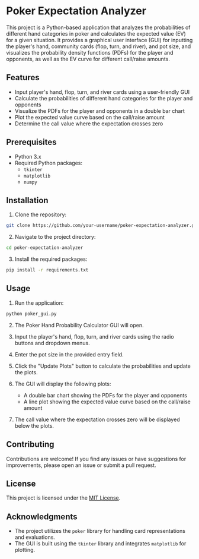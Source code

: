 
# Poker Expectation Analyzer

This project is a Python-based application that analyzes the probabilities of different hand categories in poker and calculates the expected value (EV) for a given situation. It provides a graphical user interface (GUI) for inputting the player's hand, community cards (flop, turn, and river), and pot size, and visualizes the probability density functions (PDFs) for the player and opponents, as well as the EV curve for different call/raise amounts.

## Features

- Input player's hand, flop, turn, and river cards using a user-friendly GUI
- Calculate the probabilities of different hand categories for the player and opponents
- Visualize the PDFs for the player and opponents in a double bar chart
- Plot the expected value curve based on the call/raise amount
- Determine the call value where the expectation crosses zero

## Prerequisites

- Python 3.x
- Required Python packages:
  - `tkinter`
  - `matplotlib`
  - `numpy`

## Installation

1. Clone the repository:

```bash
git clone https://github.com/your-username/poker-expectation-analyzer.git
```

2. Navigate to the project directory:

```bash
cd poker-expectation-analyzer
```

3. Install the required packages:

```bash
pip install -r requirements.txt
```

## Usage

1. Run the application:

```bash
python poker_gui.py
```

2. The Poker Hand Probability Calculator GUI will open.

3. Input the player's hand, flop, turn, and river cards using the radio buttons and dropdown menus.

4. Enter the pot size in the provided entry field.

5. Click the "Update Plots" button to calculate the probabilities and update the plots.

6. The GUI will display the following plots:
   - A double bar chart showing the PDFs for the player and opponents
   - A line plot showing the expected value curve based on the call/raise amount

7. The call value where the expectation crosses zero will be displayed below the plots.

## Contributing

Contributions are welcome! If you find any issues or have suggestions for improvements, please open an issue or submit a pull request.

## License

This project is licensed under the [MIT License](LICENSE).

## Acknowledgments

- The project utilizes the `poker` library for handling card representations and evaluations.
- The GUI is built using the `tkinter` library and integrates `matplotlib` for plotting.
